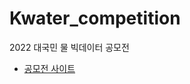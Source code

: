 # Kwater_competition
2022 대국민 물 빅데이터 공모전
* [공모전 사이트](https://www.water.or.kr/infomation/publication/publicSubscriptionInfo.do?seq=1953&p_group_seq=1846&menu_mode=2>)

